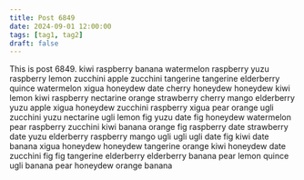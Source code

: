```yaml
---
title: Post 6849
date: 2024-09-01 12:00:00
tags: [tag1, tag2]
draft: false
---
```

This is post 6849.
kiwi
raspberry
banana
watermelon
raspberry
yuzu
raspberry
lemon
zucchini
apple
zucchini
tangerine
tangerine
elderberry
quince
watermelon
xigua
honeydew
date
cherry
honeydew
honeydew
kiwi
lemon
kiwi
raspberry
nectarine
orange
strawberry
cherry
mango
elderberry
yuzu
apple
xigua
honeydew
zucchini
raspberry
xigua
pear
orange
ugli
zucchini
yuzu
nectarine
ugli
lemon
fig
yuzu
date
fig
honeydew
watermelon
pear
raspberry
zucchini
kiwi
banana
orange
fig
raspberry
date
strawberry
date
yuzu
elderberry
raspberry
mango
ugli
ugli
ugli
date
fig
kiwi
date
banana
xigua
honeydew
honeydew
tangerine
orange
kiwi
honeydew
date
zucchini
fig
fig
tangerine
elderberry
elderberry
banana
pear
lemon
quince
ugli
banana
pear
honeydew
orange
banana
